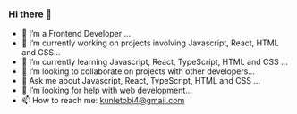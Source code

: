 ### Hi there 👋

<!--
**adepoju-oluwatobi/adepoju-oluwatobi** is a ✨ _special_ ✨ repository because its `README.md` (this file) appears on your GitHub profile.

Here are some ideas to get you started:

- 🔭 I’m a Frontend Developer ...
- 🌱 I am proficient with React and Tailwind...
- 👯 I’m looking to collaborate on projects with other developers...
- 🤔 I’m looking for help with on web development...
-->
- 🔭 I’m a Frontend Developer ...
- 🔭 I’m currently working on projects involving Javascript, React, HTML and CSS...
- 🌱 I’m currently learning Javascript, React, TypeScript, HTML and CSS ...
- 👯 I’m looking to collaborate on projects with other developers...
- 💬 Ask me about Javascript, React, TypeScript, HTML and CSS ...
- 🤔 I’m looking for help with web development...
- 📫 How to reach me: kunletobi4@gmail.com
